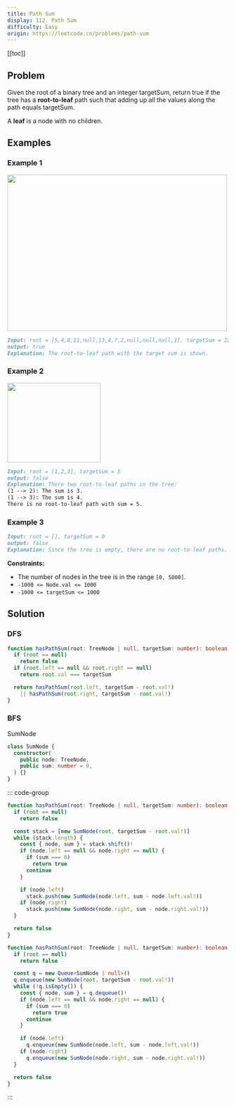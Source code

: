 ```yaml
---
title: Path Sum
display: 112. Path Sum
difficulty: Easy
origin: https://leetcode.cn/problems/path-sum
---
```


[[toc]]

## Problem

Given the root of a binary tree and an integer targetSum, return true if the tree has a **root-to-leaf** path such that adding up all the values along the path equals targetSum.

A **leaf** is a node with no children.

## Examples

### Example 1

<img alt="" src="https://assets.leetcode.com/uploads/2021/01/18/pathsum1.jpg" style="width: 500px; height: 356px;" />

```md
Input: root = [5,4,8,11,null,13,4,7,2,null,null,null,1], targetSum = 22
output: true
Explanation: The root-to-leaf path with the target sum is shown.
```

### Example 2

<img alt="" src="https://assets.leetcode.com/uploads/2021/01/18/pathsum2.jpg" style="width: 212px; height: 181px;" />

```md
Input: root = [1,2,3], targetSum = 5
output: false
Explanation: There two root-to-leaf paths in the tree:
(1 --> 2): The sum is 3.
(1 --> 3): The sum is 4.
There is no root-to-leaf path with sum = 5.
```

### Example 3

```md
Input: root = [], targetSum = 0
output: false
Explanation: Since the tree is empty, there are no root-to-leaf paths.
```

**Constraints:**

- The number of nodes in the tree is in the range `[0, 5000]`.
- `-1000 <= Node.val <= 1000`
- `-1000 <= targetSum <= 1000`

## Solution

### DFS

```ts
function hasPathSum(root: TreeNode | null, targetSum: number): boolean {
  if (root == null)
    return false
  if (root.left == null && root.right == null)
    return root.val === targetSum

  return hasPathSum(root.left, targetSum - root.val!)
    || hasPathSum(root.right, targetSum - root.val!)
}
```

### BFS

SumNode

```ts
class SumNode {
  constructor(
    public node: TreeNode,
    public sum: number = 0,
  ) {}
}
```

::: code-group

```ts [Stack]
function hasPathSum(root: TreeNode | null, targetSum: number): boolean {
  if (root == null)
    return false

  const stack = [new SumNode(root, targetSum - root.val!)]
  while (stack.length) {
    const { node, sum } = stack.shift()!
    if (node.left == null && node.right == null) {
      if (sum === 0)
        return true
      continue
    }

    if (node.left)
      stack.push(new SumNode(node.left, sum - node.left.val!))
    if (node.right)
      stack.push(new SumNode(node.right, sum - node.right.val!))
  }

  return false
}
```

``` ts [Queue]
function hasPathSum(root: TreeNode | null, targetSum: number): boolean {
  if (root == null)
    return false

  const q = new Queue<SumNode | null>()
  q.enqueue(new SumNode(root, targetSum - root.val!))
  while (!q.isEmpty()) {
    const { node, sum } = q.dequeue()!
    if (node.left == null && node.right == null) {
      if (sum === 0)
        return true
      continue
    }

    if (node.left)
      q.enqueue(new SumNode(node.left, sum - node.left.val!))
    if (node.right)
      q.enqueue(new SumNode(node.right, sum - node.right.val!))
  }

  return false
}
```

:::
